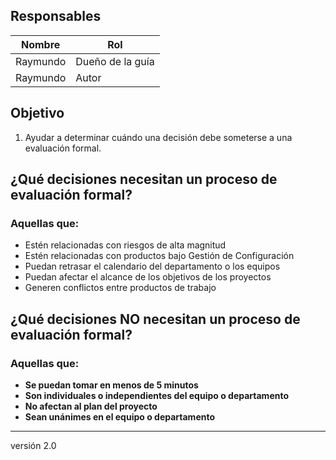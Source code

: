 ## Responsables
Nombre     | Rol
-----------|------------------
Raymundo | Dueño de la guía 
Raymundo   | Autor

## Objetivo
1. Ayudar a determinar cuándo una decisión debe someterse a una evaluación formal.

## ¿Qué decisiones necesitan un proceso de evaluación formal?
### Aquellas que:
* Estén relacionadas con riesgos de alta magnitud
* Estén relacionadas con productos bajo Gestión de Configuración
* Puedan retrasar el calendario del departamento o los equipos
* Puedan afectar el alcance de los objetivos de los proyectos
* Generen conflictos entre productos de trabajo

## ¿Qué decisiones NO necesitan un proceso de evaluación formal?
### Aquellas que:
* **Se puedan tomar en menos de 5 minutos**
* **Son individuales o independientes del equipo o departamento**
* **No afectan al plan del proyecto**
* **Sean unánimes en el equipo o departamento**

***
versión 2.0
